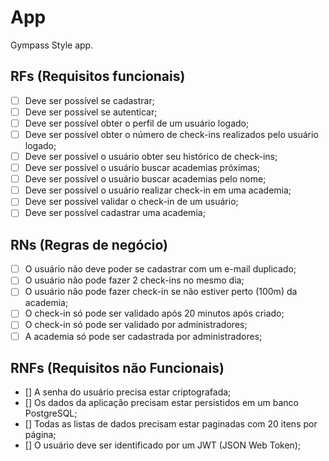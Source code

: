 # App

Gympass Style app.

## RFs (Requisitos funcionais)

 - [ ] Deve ser possível se cadastrar;
 - [ ] Deve ser possível se autenticar;
 - [ ] Deve ser possível obter o perfil de um usuário logado; 
 - [ ] Deve ser possível obter o número de check-ins realizados pelo usuário logado;
 - [ ] Deve ser possível o usuário obter seu histórico de check-ins;
 - [ ] Deve ser possível o usuário buscar academias próximas;
 - [ ] Deve ser possível o usuário buscar academias pelo nome;
 - [ ] Deve ser possível o usuário realizar check-in em uma academia;
 - [ ] Deve ser possível validar o check-in de um usuário;
 - [ ] Deve ser possível cadastrar uma academia;

## RNs (Regras de negócio)

- [ ] O usuário não deve poder se cadastrar com um e-mail duplicado;
- [ ] O usuário não pode fazer 2 check-ins no mesmo dia;
- [ ] O usuário não pode fazer check-in se não estiver perto (100m) da academia;
- [ ] O check-in só pode ser validado após 20 minutos após criado;
- [ ] O check-in só pode ser validado por administradores;
- [ ] A academia só pode ser cadastrada por administradores;

## RNFs (Requisitos não Funcionais)

- [] A senha do usuário precisa estar criptografada;
- [] Os dados da aplicação precisam estar persistidos em um banco PostgreSQL;
- [] Todas as listas de dados precisam estar paginadas com 20 itens por página;
- [] O usuário deve ser identificado por um JWT (JSON Web Token);